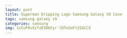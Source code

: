 ```yaml
---
layout: post
title: Superman Dripping Logo Samsung Galaxy S9 Case
tags: samsung galaxy s9
categories: samsung
img: 1vCuP9vXzfzE5DbFyr-lDTnGnFr25GCCX
---
```

